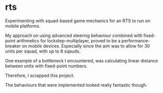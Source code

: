 # rts
Experimenting with squad-based game mechanics for an RTS to run on mobile platforms.

My approach on using advanced steering behaviour combined with fixed-point arithmetics for lockstep-multiplayer, proved to be a performance-breaker on mobile devices. Especially since the aim was to allow for 30 units per squad, with up to 8 sqauds. 

One example of a bottleneck I encountered, was calculating linear distance between units with fixed-point numbers.

Therefore, I scrapped this project.

The behaviours that were implemented looked really fantastic though.
